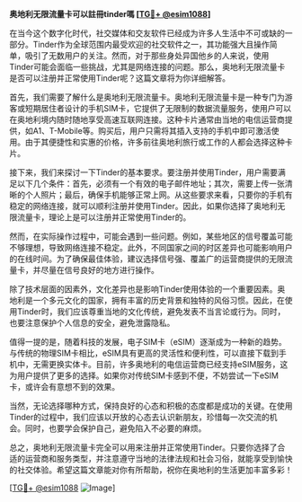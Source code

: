 **奥地利无限流量卡可以註冊tinder嗎 [[TG💪+ @esim1088](https://t.me/s/esim1088)]**

在当今这个数字化时代，社交媒体和交友软件已经成为许多人生活中不可或缺的一部分。Tinder作为全球范围内最受欢迎的社交软件之一，其功能强大且操作简单，吸引了无数用户的关注。然而，对于那些身处异国他乡的人来说，使用Tinder可能会面临一些挑战，尤其是网络连接的问题。那么，奥地利无限流量卡是否可以注册并正常使用Tinder呢？这篇文章将为你详细解答。

首先，我们需要了解什么是奥地利无限流量卡。奥地利无限流量卡是一种专门为游客或短期居住者设计的手机SIM卡，它提供了无限制的数据流量服务，使用户可以在奥地利境内随时随地享受高速互联网连接。这种卡片通常由当地的电信运营商提供，如A1、T-Mobile等。购买后，用户只需将其插入支持的手机中即可激活使用。由于其便捷性和实惠的价格，许多前往奥地利旅行或工作的人都会选择这种卡片。

接下来，我们来探讨一下Tinder的基本要求。要注册并使用Tinder，用户需要满足以下几个条件：首先，必须有一个有效的电子邮件地址；其次，需要上传一张清晰的个人照片；最后，确保手机能够正常上网。从这些要求来看，只要你的手机有稳定的网络连接，就可以顺利注册并使用Tinder。因此，如果你选择了奥地利无限流量卡，理论上是可以注册并正常使用Tinder的。

然而，在实际操作过程中，可能会遇到一些问题。例如，某些地区的信号覆盖可能不够理想，导致网络连接不稳定。此外，不同国家之间的时区差异也可能影响用户的在线时间。为了确保最佳体验，建议选择信号强、覆盖广的运营商提供的无限流量卡，并尽量在信号良好的地方进行操作。

除了技术层面的因素外，文化差异也是影响Tinder使用体验的一个重要因素。奥地利是一个多元文化的国家，拥有丰富的历史背景和独特的风俗习惯。因此，在使用Tinder时，我们应该尊重当地的文化传统，避免发表不当言论或行为。同时，也要注意保护个人信息的安全，避免泄露隐私。

值得一提的是，随着科技的发展，电子SIM卡（eSIM）逐渐成为一种新的趋势。与传统的物理SIM卡相比，eSIM具有更高的灵活性和便利性，可以直接下载到手机中，无需更换实体卡。目前，许多奥地利的电信运营商已经支持eSIM服务，这为用户提供了更多的选择。如果你对传统SIM卡感到不便，不妨尝试一下eSIM卡，或许会有意想不到的效果。

当然，无论选择哪种方式，保持良好的心态和积极的态度都是成功的关键。在使用Tinder的过程中，我们应该以开放的心态去认识新朋友，珍惜每一次交流的机会。同时，也要学会保护自己，避免陷入不必要的麻烦。

总之，奥地利无限流量卡完全可以用来注册并正常使用Tinder。只要你选择了合适的运营商和服务类型，并注意遵守当地的法律法规和社会习俗，就能享受到愉快的社交体验。希望这篇文章能对你有所帮助，祝你在奥地利的生活更加丰富多彩！

[[TG💪+ @esim1088](https://t.me/s/esim1088) ![Image](https://i.postimg.cc/4NQfJmqS/Snipaste-2025-05-13-00-14-12.png)]
